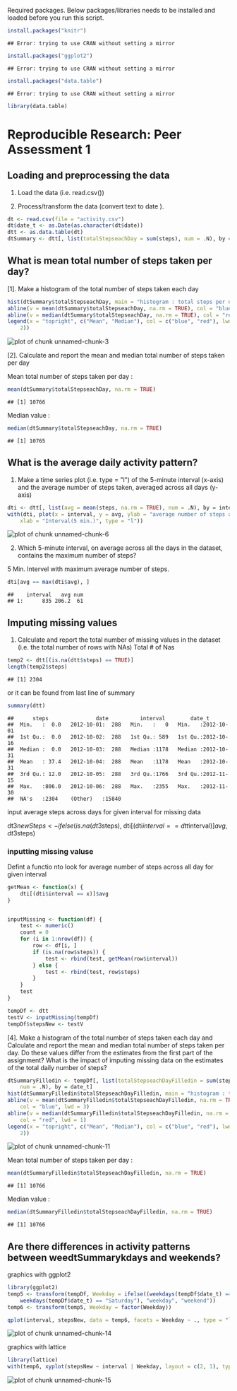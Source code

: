 Required packages. Below packages/libraries needs to be installed and loaded before you run this script.


```r
install.packages("knitr")
```

```
## Error: trying to use CRAN without setting a mirror
```

```r
install.packages("ggplot2")
```

```
## Error: trying to use CRAN without setting a mirror
```

```r
install.packages("data.table")
```

```
## Error: trying to use CRAN without setting a mirror
```

```r
library(data.table)
```


# Reproducible Research: Peer Assessment 1

## Loading and preprocessing the data

1. Load the data (i.e. read.csv())

2. Process/transform the data (convert text to date ).


```r
dt <- read.csv(file = "activity.csv")
dt$date_t <- as.Date(as.character(dt$date))
dtt <- as.data.table(dt)
dtSummary <- dtt[, list(totalStepseachDay = sum(steps), num = .N), by = date_t]
```



## What is mean total number of steps taken per day?

[1]. Make a histogram of the total number of steps taken each day


```r
hist(dtSummary$totalStepseachDay, main = "histogram : total steps per day")
abline(v = mean(dtSummary$totalStepseachDay, na.rm = TRUE), col = "blue", lwd = 3)
abline(v = median(dtSummary$totalStepseachDay, na.rm = TRUE), col = "red", lwd = 1)
legend(x = "topright", c("Mean", "Median"), col = c("blue", "red"), lwd = c(2, 
    2))
```

![plot of chunk unnamed-chunk-3](figure/unnamed-chunk-3.png) 


[2]. Calculate and report the mean and median total number of steps taken per day

Mean total number of steps taken per day :

```r
mean(dtSummary$totalStepseachDay, na.rm = TRUE)
```

```
## [1] 10766
```



Median value : 

```r
median(dtSummary$totalStepseachDay, na.rm = TRUE)
```

```
## [1] 10765
```



## What is the average daily activity pattern?

1. Make a time series plot (i.e. type = "l") of the 5-minute interval (x-axis) and the average number of steps taken, averaged across all days (y-axis)



```r
dti <- dtt[, list(avg = mean(steps, na.rm = TRUE), num = .N), by = interval]
with(dti, plot(x = interval, y = avg, ylab = "average number of steps across all days", 
    xlab = "Interval(5 min.)", type = "l"))
```

![plot of chunk unnamed-chunk-6](figure/unnamed-chunk-6.png) 


2. Which 5-minute interval, on average across all the days in the dataset, contains the maximum number of steps?
  
  5 Min. Intervel with maximum average number of steps.


```r
dti[avg == max(dti$avg), ]
```

```
##    interval   avg num
## 1:      835 206.2  61
```


## Imputing missing values

1. Calculate and report the total number of missing values in the dataset (i.e. the total number of rows with NAs)
Total # of Nas

```r
temp2 <- dtt[(is.na(dtt$steps) == TRUE)]
length(temp2$steps)
```

```
## [1] 2304
```

or it can be found from last line of summary

```r
summary(dtt)
```

```
##      steps               date          interval        date_t          
##  Min.   :  0.0   2012-10-01:  288   Min.   :   0   Min.   :2012-10-01  
##  1st Qu.:  0.0   2012-10-02:  288   1st Qu.: 589   1st Qu.:2012-10-16  
##  Median :  0.0   2012-10-03:  288   Median :1178   Median :2012-10-31  
##  Mean   : 37.4   2012-10-04:  288   Mean   :1178   Mean   :2012-10-31  
##  3rd Qu.: 12.0   2012-10-05:  288   3rd Qu.:1766   3rd Qu.:2012-11-15  
##  Max.   :806.0   2012-10-06:  288   Max.   :2355   Max.   :2012-11-30  
##  NA's   :2304    (Other)   :15840
```


input average steps across days for given interval for missing data

dt3$newSteps <-  ifelse(is.na(dt3$steps), dti[(dti$interval==dtt$interval)]$avg,dt3$steps)


### inputting missing valuse 
Defint a functio nto look for average number of steps across all day for given interval 


```r
getMean <- function(x) {
    dti[(dti$interval == x)]$avg
}


inputMissing <- function(df) {
    test <- numeric()
    count = 0
    for (i in 1:nrow(df)) {
        row <- df[i, ]
        if (is.na(row$steps)) {
            test <- rbind(test, getMean(row$interval))
        } else {
            test <- rbind(test, row$steps)
        }
    }
    test
}

tempDf <- dtt
testV <- inputMissing(tempDf)
tempDf$stepsNew <- testV
```


[4]. Make a histogram of the total number of steps taken each day and Calculate and report the mean and median total number of steps taken per day. Do these values differ from the estimates from the first part of the assignment? What is the impact of imputing missing data on the estimates of the total daily number of steps?


```r
dtSummaryFilledin <- tempDf[, list(totalStepseachDayFilledin = sum(stepsNew), 
    num = .N), by = date_t]
hist(dtSummaryFilledin$totalStepseachDayFilledin, main = "histogram : total steps per day( Filled in values for NA)")
abline(v = mean(dtSummaryFilledin$totalStepseachDayFilledin, na.rm = TRUE), 
    col = "blue", lwd = 3)
abline(v = median(dtSummaryFilledin$totalStepseachDayFilledin, na.rm = TRUE), 
    col = "red", lwd = 1)
legend(x = "topright", c("Mean", "Median"), col = c("blue", "red"), lwd = c(2, 
    2))
```

![plot of chunk unnamed-chunk-11](figure/unnamed-chunk-11.png) 



Mean total number of steps taken per day :

```r
mean(dtSummaryFilledin$totalStepseachDayFilledin, na.rm = TRUE)
```

```
## [1] 10766
```



Median value : 

```r
median(dtSummaryFilledin$totalStepseachDayFilledin, na.rm = TRUE)
```

```
## [1] 10766
```



## Are there differences in activity patterns between weedtSummarykdays and weekends?
graphics with ggplot2

```r
library(ggplot2)
temp5 <- transform(tempDf, Weekday = ifelse((weekdays(tempDf$date_t) == "Sunday" | 
    weekdays(tempDf$date_t) == "Saturday"), "weekday", "weekend"))
temp6 <- transform(temp5, Weekday = factor(Weekday))

qplot(interval, stepsNew, data = temp6, facets = Weekday ~ ., type = "l", geom = c("line"))
```

![plot of chunk unnamed-chunk-14](figure/unnamed-chunk-14.png) 


graphics with lattice

```r
library(lattice)
with(temp6, xyplot(stepsNew ~ interval | Weekday, layout = c(2, 1), type = "l"))
```

![plot of chunk unnamed-chunk-15](figure/unnamed-chunk-15.png) 


